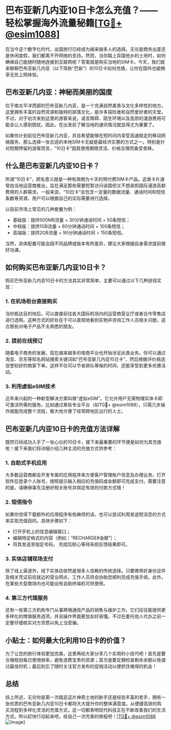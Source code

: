# 巴布亚新几内亚10日卡怎么充值？——轻松掌握海外流量秘籍[[TG💪+ @esim1088](https://t.me/s/esim1088)]

在当今这个数字化时代，出国旅行已经成为越来越多人的选择。无论是商务出差还是休闲度假，我们都离不开网络的支持。然而，当你踏上异国他乡的土地时，如何确保自己能随时随地连接到互联网呢？答案就是购买当地的SIM卡。今天，我们就来聊聊巴布亚新几内亚（以下简称“巴新”）的10日卡如何充值，让你在国外也能畅享无忧上网体验。

## 巴布亚新几内亚：神秘而美丽的国度

位于南太平洋西部的巴布亚新几内亚，是一个充满自然美景与文化多样性的地方。这里拥有丰富的自然资源和独特的部落文化，是许多探险者和自然爱好者的天堂。不过，对于初次来到这里的游客来说，语言障碍、陌生环境以及高昂的漫游费用可能会让人感到困扰。因此，在出发前了解当地的通讯情况就显得尤为重要了。

如果你计划前往巴布亚新几内亚，并且希望能够在短时间内享受高速稳定的移动网络服务，那么选择一张合适的本地SIM卡无疑是最经济实惠的方式之一。特别是针对短期停留的游客而言，“10日卡”因其使用期限灵活、价格合理而备受青睐。

## 什么是巴布亚新几内亚10日卡？

所谓“10日卡”，顾名思义就是一种有效期为十天的预付费SIM卡产品。这类卡片通常由当地运营商推出，旨在满足那些需要短暂访问该国但又不想承担国际漫游高额费用的人群需求。一般来说，“10日卡”会包含一定量的数据流量、通话时间和短信条数等资源，用户可以根据自己的实际需要进行选择。

以目前市场上常见的几种套餐为例：
- 基础版：提供500MB流量 + 30分钟通话时间 + 50条短信；
- 中档版：提供1GB流量 + 60分钟通话时间 + 100条短信；
- 高端版：提供2GB流量 + 90分钟通话时间 + 150条短信。

当然，具体配置可能会因不同品牌或版本有所差异，建议大家根据自身需求提前做好功课。

## 如何购买巴布亚新几内亚10日卡？

购买巴布亚新几内亚10日卡的方法其实非常简单，主要可以通过以下几种途径实现：

### 1. 在机场柜台直接购买
当你抵达目的地后，可以直接前往各大国际机场内的运营商营业厅或者合作零售店进行选购。这种方式的好处在于可以直观地看到实物并咨询工作人员相关问题，适合那些对电子产品不太熟悉的朋友。

### 2. 提前在线预订
随着电子商务的发展，现在越来越多的电商平台也开始涉足此类业务。你可以通过淘宝、京东等知名网站搜索关键词如“巴布亚新几内亚10日卡”，然后根据评价挑选信誉较好的商家下单。这样不仅可以节省排队等候的时间，还能享受到更多优惠活动。

### 3. 利用虚拟eSIM技术
近年来兴起的一种新型解决方案叫做“虚拟eSIM”。它允许用户无需物理实体卡即可激活所需的服务。比如通过某些专业平台（如TG💪+ @esim1088），只需几步操作就能完成整个流程，极大地方便了经常跨地区出行的人士。

## 巴布亚新几内亚10日卡的充值方法详解

既然已经成功入手了一张心仪的10日卡，接下来最重要的环节便是如何为其充值啦！接下来我们将详细介绍几种主流的充值方式供参考：

### 1. 自助式手机应用
大多数运营商都会开发专属的应用程序来方便客户管理账户信息及办理业务。打开软件后登录个人账号，按照提示输入相应的充值码或金额即可完成支付。需要注意的是，请确保事先注册好相关账号并绑定有效的付款方式哦！

### 2. 短信指令
如果你觉得下载额外的应用程序有些麻烦的话，也可以尝试利用发送短消息的方式来实现充值目的。具体步骤如下：
- 打开手机上的信息编辑窗口；
- 编辑特定格式的内容（例如：“RECHARGE#金额”）；
- 将其发送至指定号码。
完成后耐心等待系统反馈结果即可。

### 3. 实体店铺现场支付
除了线上渠道外，线下实体店依然是很多人信赖的传统选择。只要携带好身份证件及相关凭证前往就近的营业网点，工作人员将会协助您顺利完成充值手续。此外，在某些大型商场内也可能设有自助终端机可供使用。

### 4. 第三方代理服务
还有一些第三方机构专门从事跨境通信产品的销售与维护工作。它们往往能提供更多样化的增值服务选项，并且操作界面更加友好易懂。不过在委托他人代办之前一定要仔细核实对方资质以免上当受骗。

## 小贴士：如何最大化利用10日卡的价值？

为了让您的旅行体验更加完美，这里再给大家分享几个实用的小技巧吧！首先是要合理规划每日使用频率，避免浪费宝贵的资源；其次是要定期检查剩余余额以免错过最佳时机；最后别忘了随时关注官方发布的促销活动以便抓住难得的机会！

## 总结

综上所述，无论你是第一次踏足这片神奇土地的新手还是经验丰富的老手，拥有一张优质的巴布亚新几内亚10日卡都将大大提升你的整体满意度。从便捷高效的购买流程到多样化灵活的充值方式，这一切都表明现代科技正在不断改善我们的生活方式。所以赶快行动起来吧，给自己一次完美的旅程吧！[[TG💪+ @esim1088](https://t.me/s/esim1088) ![Image](https://i.postimg.cc/4NQfJmqS/Snipaste-2025-05-13-00-14-12.png)]